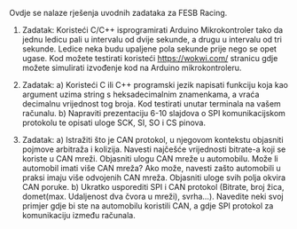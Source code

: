 Ovdje se nalaze rješenja uvodnih zadataka za FESB Racing.

1. Zadatak:
   Koristeći C/C++ isprogramirati Arduino Mikrokontroler tako da jednu ledicu pali u intervalu od dvije sekunde, a drugu u intervalu od tri sekunde.
   Ledice neka budu upaljene pola sekunde prije nego se opet ugase. Kod možete testirati koristeći https://wokwi.com/ stranicu gdje možete simulirati izvođenje kod na
   Arduino mikrokontroleru.

2. Zadatak:
   a) Koristeći C ili C++ programski jezik napisati funkciju koja kao argument uzima string s heksadecimalnim znamenkama, a vraća decimalnu vrijednost tog broja. Kod testirati
      unutar terminala na vašem računalu.
   b) Napraviti prezentaciju 6-10 slajdova o SPI komunikacijskom protokolu te opisati uloge SCK, SI, SO i CS pinova.

3. Zadatak:
   a) Istražiti što je CAN protokol, u njegovom kontekstu objasniti pojmove arbitraža i kolizija. Navesti najčešće vrijednosti bitrate-a koji se koriste u CAN mreži. Objasniti
      ulogu CAN mreže u automobilu. Može li automobil imati više CAN mreža? Ako može, navesti zašto automobili u praksi imaju više odvojenih CAN mreža. Objasniti uloge
      svih polja okvira CAN poruke.
   b) Ukratko usporediti SPI i CAN protokol (Bitrate, broj žica, domet(max. Udaljenost dva čvora u mreži), svrha…). Navedite neki svoj primjer gdje bi ste na automobilu
      koristili CAN, a gdje SPI protokol za komunikaciju između računala.
